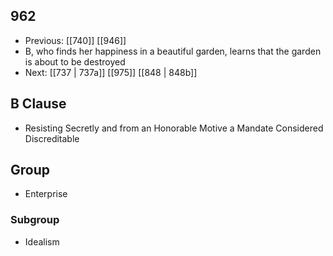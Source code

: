 ## 962
- Previous: [[740]] [[946]] 
- B, who finds her happiness in a beautiful garden, learns that the garden is about to be destroyed
- Next: [[737 | 737a]] [[975]] [[848 | 848b]] 

## B Clause
- Resisting Secretly and from an Honorable Motive a Mandate Considered Discreditable

## Group
- Enterprise

### Subgroup
- Idealism

